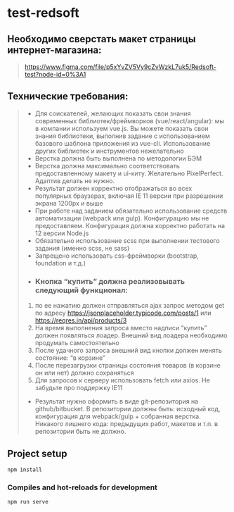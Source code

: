 # test-redsoft

## Необходимо сверстать макет страницы интернет-магазина:
> https://www.figma.com/file/p5xYvZV5Vy9cZvWzkL7uk5/Redsoft-test?node-id=0%3A1

## Технические требования:
>- Для соискателей, желающих показать свои знания современных библиотек/фреймворков (vue/react/angular): мы в компании используем vue.js. Вы можете показать свои знания библиотеки, выполнив задание с использованием базового шаблона приложения из vue-cli. Использование других библиотек и инструментов нежелательно
>- Верстка должна быть выполнена по методологии БЭМ
>- Верстка должна максимально соответствовать предоставленному макету и ui-киту. Желательно PixelPerfect. Адаптив делать не нужно.
>- Результат должен корректно отображаться во всех популярных браузерах, включая IE 11 версии при разрешении экрана 1200px и выше
>- При работе над заданием обязательно использование средств автоматизации (webpack или gulp). Конфигурацию мы не предоставляем. Конфигурация должна корректно работать на 12 версии Node.js
>- Обязательно использование scss при выполнении тестового задания (именно scss, не sass)
>- Запрещено использовать css-фреймворки (bootstrap, foundation и т.д.)
>- ### Кнопка “купить” должна реализовывать следующий функционал:
>1. по ее нажатию должен отправляться ajax запрос методом get по адресу https://jsonplaceholder.typicode.com/posts/1 или https://reqres.in/api/products/3
>2. На время выполнения запроса вместо надписи “купить” должен появляться лоадер. Внешний вид лоадера необходимо продумать самостоятельно
>3. После удачного запроса внешний вид кнопки должен менять состояние: “в корзине”
>4. После перезагрузки страницы состояния товаров (в корзине он или нет) должно сохраняться
>5. Для запросов к серверу использовать fetch или axios. Не забудьте про поддержку IE11
>- Результат нужно оформить в виде git-репозитория на github/bitbucket.
В репозитории должны быть: исходный код, конфигурация для webpack/gulp + собранная верстка. 
Никакого лишнего кода: предыдущих работ, макетов и т.п. в репозитории быть не должно.  

## Project setup
```
npm install
```

### Compiles and hot-reloads for development
```
npm run serve
```


